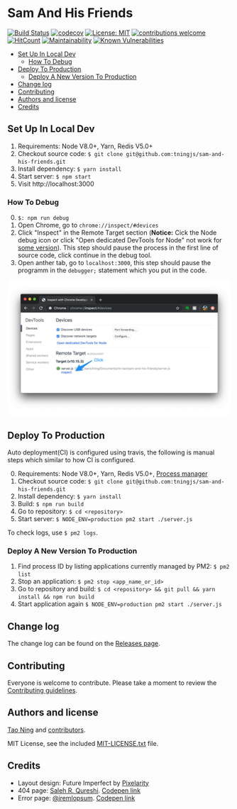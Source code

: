# Sam And His Friends

[![Build Status](https://travis-ci.com/tningjs/sam-and-his-friends.svg?branch=master)](https://travis-ci.com/tningjs/sam-and-his-friends)
[![codecov](https://codecov.io/gh/tningjs/sam-and-his-friends/branch/master/graph/badge.svg)](https://codecov.io/gh/tningjs/sam-and-his-friends)
[![License: MIT](https://img.shields.io/badge/License-MIT-yellow.svg)](https://opensource.org/licenses/MIT)
[![contributions welcome](https://img.shields.io/badge/contributions-welcome-brightgreen.svg?style=flat)](https://github.com/tningjs/sam-and-his-friends/issues)
[![HitCount](https://hits.dwyl.com/tningjs/sam-and-his-friends.svg)](http://hits.dwyl.com/tningjs/sam-and-his-friends)
[![Maintainability](https://api.codeclimate.com/v1/badges/5c1802e0db3e29b24d83/maintainability)](https://codeclimate.com/github/tningjs/sam-and-his-friends/maintainability)
[![Known Vulnerabilities](https://snyk.io/test/github/tningjs/sam-and-his-friends/badge.svg?targetFile=package.json)](https://snyk.io/test/github/tningjs/sam-and-his-friends?targetFile=package.json)

- [Set Up In Local Dev](#set-up-in-local-dev)
  - [How To Debug](#how-to-debug)
- [Deploy To Production](#deploy-to-production)
  - [Deploy A New Version To Production](#deploy-a-new-version-to-production)
- [Change log](#change-log)
- [Contributing](#contributing)
- [Authors and license](#authors-and-license)
- [Credits](#credits)

## Set Up In Local Dev

1. Requirements: Node V8.0+, Yarn, Redis V5.0+
2. Checkout source code: `$ git clone git@github.com:tningjs/sam-and-his-friends.git`
3. Install dependency: `$ yarn install`
4. Start server: `$ npm start`
5. Visit http://localhost:3000

### How To Debug

0. `$: npm run debug`
1. Open Chrome, go to `chrome://inspect/#devices`
1. Click "Inspect" in the Remote Target section (**Notice:** Cick the Node debug icon or click "Open dedicated DevTools for Node" not work for [some version](https://github.com/nodejs/node/issues/23693#issuecomment-440623410)). This step should pause the process in the first line of source code, click continue in the debug tool.
1. Open anther tab, go to `localhost:3000`, this step should pause the programm in the `debugger;` statement which you put in the code.

![Chrome Debug](src/public/images/node-debug.png)

## Deploy To Production

Auto deployment(CI) is configured using travis, the following is manual steps which similar to how CI is configured.

0. Requirements: Node V8.0+, Yarn, Redis V5.0+, [Process manager](http://pm2.keymetrics.io/)
1. Checkout source code: `$ git clone git@github.com:tningjs/sam-and-his-friends.git`
1. Install dependency: `$ yarn install`
1. Build: `$ npm run build`
1. Go to repository: `$ cd <repository>`
1. Start server: `$ NODE_ENV=production pm2 start ./server.js`

To check logs, use `$ pm2 logs`.

### Deploy A New Version To Production

1. Find process ID by listing applications currently managed by PM2: `$ pm2 list`
2. Stop an application: `$ pm2 stop <app_name_or_id>`
3. Go to repository and build: `$ cd <repository> && git pull && yarn install && npm run build`
4. Start application again `$ NODE_ENV=production pm2 start ./server.js`

## Change log

The change log can be found on the [Releases page](https://github.com/tningjs/sam-and-his-friends/releases).

## Contributing

Everyone is welcome to contribute. Please take a moment to review the [Contributing guidelines](Contributing.md).

## Authors and license

[Tao Ning](https://github.com/tningjs/sam-and-his-friends) and [contributors](https://github.com/tningjs/sam-and-his-friends/graphs/contributors).

MIT License, see the included [MIT-LICENSE.txt](MIT-LICENSE.txt) file.

## Credits

- Layout design: Future Imperfect by [Pixelarity](pixelarity.com)
- 404 page: [Saleh R. Qureshi](http://salehriaz.com/). [Codepen link](https://codepen.io/salehriaz/pen/erJrZM)
- Error page: [@iremlopsum](https://codepen.io/iremlopsum/). [Codepen link](https://codepen.io/iremlopsum/pen/wagMZx)
